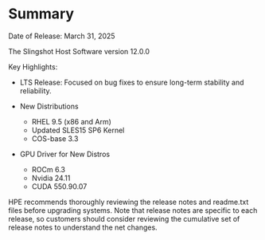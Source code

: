 
# Summary

Date of Release: March 31, 2025

The Slingshot Host Software version 12.0.0 

Key Highlights: 
* LTS Release: Focused on bug fixes to ensure long-term stability and reliability.

* New Distributions
    * RHEL 9.5 (x86 and Arm)
    * Updated SLES15 SP6 Kernel
    * COS-base 3.3

 * GPU Driver for New Distros 
    * ROCm 6.3
    * Nvidia 24.11
    * CUDA 550.90.07

HPE recommends thoroughly reviewing the release notes and readme.txt files before upgrading systems. Note that release notes are specific to each release, so customers should consider reviewing the cumulative set of release notes to understand the net changes.
